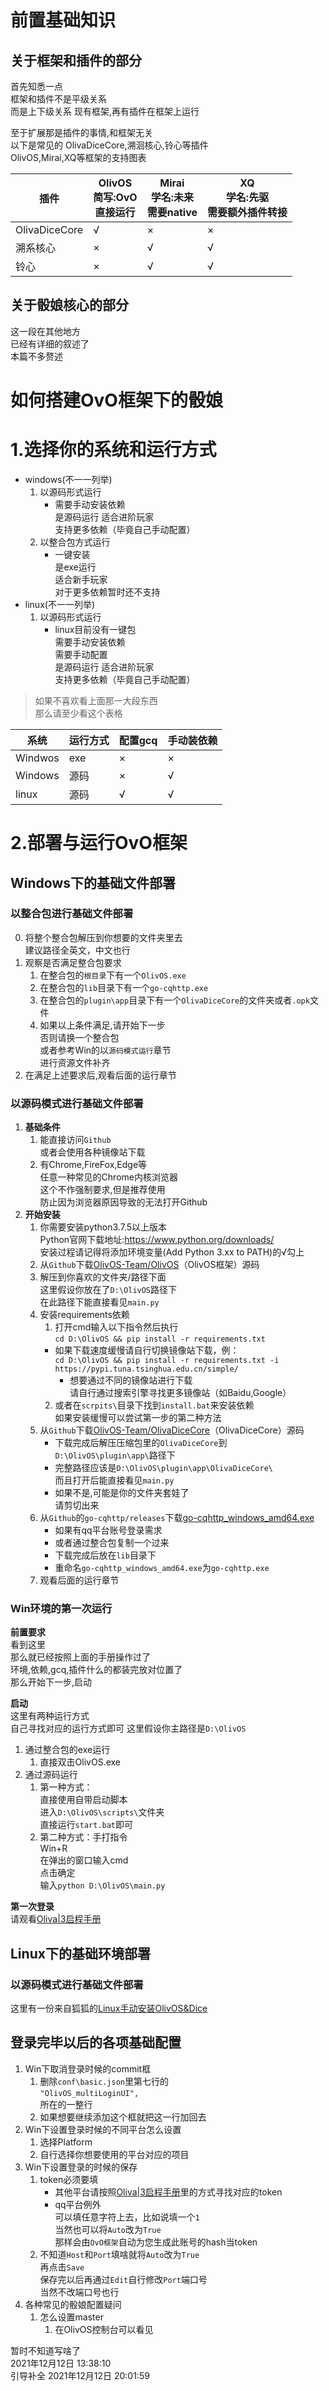 # 前置基础知识
## 关于框架和插件的部分
首先知悉一点    
框架和插件不是平级关系  
而是上下级关系
现有框架,再有插件在框架上运行

至于扩展那是插件的事情,和框架无关   
以下是常见的
OlivaDiceCore,溯洄核心,铃心等插件     
OlivOS,Mirai,XQ等框架的支持图表

|插件|OlivOS<br>简写:OvO<br>直接运行| Mirai<br>学名:未来<br>需要native | XQ<br>学名:先驱<br>需要额外插件转接 |
| - | - | - | - |
| OlivaDiceCore | √ | × | × |
| 溯系核心 | × | √ | √ |
| 铃心 | × | √ | √ |

## 关于骰娘核心的部分
这一段在其他地方    
已经有详细的叙述了    
本篇不多赘述

# 如何搭建OvO框架下的骰娘
# 1.选择你的系统和运行方式
* windows(不一一列举)
    1. 以源码形式运行   
        * 需要手动安装依赖  
        是源码运行
        适合进阶玩家    
        支持更多依赖（毕竟自己手动配置）
    2. 以整合包方式运行
        * 一键安装  
        是exe运行   
        适合新手玩家    
        对于更多依赖暂时还不支持    
* linux(不一一列举)
    1. 以源码形式运行
        * linux目前没有一键包   
        需要手动安装依赖  
        需要手动配置    
        是源码运行
        适合进阶玩家    
        支持更多依赖（毕竟自己手动配置）

> 如果不喜欢看上面那一大段东西  
> 那么请至少看这个表格

| 系统 | 运行方式 | 配置gcq | 手动装依赖 |
| - | - | - | - |
| Windwos | exe | × | × |
| Windows | 源码 | × | √ |
| linux | 源码 | √ | √ |

# 2.部署与运行OvO框架
## Windows下的基础文件部署
###  以整合包进行基础文件部署
0. 将整个整合包解压到你想要的文件夹里去         
建议路径全英文，中文也行
1. 观察是否满足整合包要求
    1. 在整合包的`根目录`下有一个`OlivOS.exe`
    2. 在整合包的`lib`目录下有一个`go-cqhttp.exe`
    3. 在整合包的`plugin\app`目录下有一个`OlivaDiceCore`的文件夹或者`.opk`文件
    4. 如果以上条件满足,请开始下一步    
    否则请换一个整合包    
    或者参考Win的以`源码模式运行`章节     
    进行资源文件补齐
2. 在满足上述要求后,观看后面的运行章节    

### 以源码模式进行基础文件部署
1. **基础条件**      
    1.  能直接访问`Github`      
    或者会使用各种镜像站下载    
    2. 有Chrome,FireFox,Edge等     
    任意一种常见的Chrome内核浏览器    
    这个不作强制要求,但是推荐使用   
    防止因为浏览器原因导致的无法打开Github
2. **开始安装**     
    1. 你需要安装python3.7.5以上版本     
        Python官网下载地址:https://www.python.org/downloads/    
        安装过程请记得将添加环境变量(Add Python 3.xx to PATH)的√勾上     
    2. 从`Github`下载[OlivOS-Team/OlivOS](https://github.com/OlivOS-Team/OlivOS)（OlivOS框架）源码      
    3. 解压到你喜欢的文件夹/路径下面    
    这里假设你放在了`D:\OlivOS`路径下   
    在此路径下能直接看见`main.py`
    4. 安装requirements依赖     
        1. 打开cmd输入以下指令然后执行     
        `cd D:\OlivOS && pip install -r requirements.txt`   
        * 如果下载速度缓慢请自行切换镜像站下载，例：  
            `cd D:\OlivOS && pip install -r requirements.txt -i https://pypi.tuna.tsinghua.edu.cn/simple/`      
            * 想要通过不同的镜像站进行下载    
            请自行通过搜索引擎寻找更多镜像站（如Baidu,Google）    
        2. 或者在`scrpits\`目录下找到`install.bat`来安装依赖    
        如果安装缓慢可以尝试第一步的第二种方法
    4. 从`Github`下载[OlivOS-Team/OlivaDiceCore](https://github.com/OlivOS-Team/OlivaDiceCore)（OlivaDiceCore）源码    
        * 下载完成后解压压缩包里的`OlivaDiceCore`到   
        `D:\OlivOS\plugin\app\`路径下   
        * 完整路径应该是`D:\OlivOS\plugin\app\OlivaDiceCore\`     
        而且打开后能直接看见`main.py`   
        * 如果不是,可能是你的文件夹套娃了     
        请剪切出来      
    5. 从`Github`的`go-cqhttp/releases`下载[go-cqhttp_windows_amd64.exe](https://github.com/Mrs4s/go-cqhttp/releases)     
        * 如果有qq平台账号登录需求    
        * 或者通过整合包复制一个过来
        * 下载完成后放在`lib`目录下 
        * 重命名`go-cqhttp_windows_amd64.exe`为`go-cqhttp.exe`      
    6. 观看后面的运行章节

### Win环境的第一次运行
**前置要求**    
看到这里    
那么就已经按照上面的手册操作过了    
环境,依赖,gcq,插件什么的都装完放对位置了    
那么开始下一步,启动

**启动**    
这里有两种运行方式   
自己寻找对应的运行方式即可
这里假设你主路径是`D:\OlivOS`    
1. 通过整合包的exe运行
    1. 直接双击OlivOS.exe
2. 通过源码运行
    1. 第一种方式：   
    直接使用自带启动脚本           
    进入`D:\OlivOS\scripts\`文件夹   
    直接运行`start.bat`即可  
    3. 第二种方式：手打指令       
    Win+R    
    在弹出的窗口输入cmd     
    点击确定    
    输入`python D:\OlivOS\main.py`    

**第一次登录**  
请观看[Oliva|3启程手册](https://wiki.dice.center/OlivOS_Login.html)

## Linux下的基础环境部署    
### 以源码模式进行基础文件部署  
这里有一份来自狐狐的[Linux手动安装OlivOS&Dice](https://www.aobacore.com/archives/OlivOS-OlivaDice-Go-cqhttp.html)   

## 登录完毕以后的各项基础配置
1. Win下取消登录时候的commit框
    1. 删除`conf\basic.json`里第七行的  
    `"OlivOS_multiLoginUI",`    
    所在的一整行
    2. 如果想要继续添加这个框就把这一行加回去
2. Win下设置登录时候的不同平台怎么设置
    1. 选择Platform     
    2. 自行选择你想要使用的平台对应的项目
3. Win下设置登录的时候的保存
    1. token必须要填    
        * 其他平台请按照[Oliva|3启程手册](https://wiki.dice.center/OlivOS_Login.html)里的方式寻找对应的token
        * qq平台例外    
        可以填任意字符上去，比如说填一个`1`     
        当然也可以将`Auto`改为`True`    
        那样会由`OvO框架`自动为您生成此账号的hash当token
    3. 不知道`Host`和`Port`填啥就将`Auto`改为`True`     
        再点击`Save`    
        保存完以后再通过`Edit`自行修改`Port`端口号      
        当然不改端口号也行
4. 各种常见的骰娘配置疑问
    1. 怎么设置master
        1. 在OlivOS控制台可以看见

暂时不知道写啥了    
2021年12月12日 13:38:10     
引导补全
2021年12月12日 20:01:59

